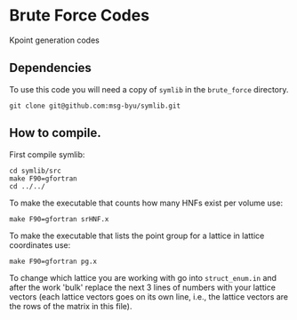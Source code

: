 # Brute Force Codes
Kpoint generation codes

## Dependencies

To use this code you will need a copy of `symlib` in the `brute_force` directory.

```
git clone git@github.com:msg-byu/symlib.git

```

## How to compile.
First compile symlib:

```
cd symlib/src
make F90=gfortran
cd ../../
```

To make the executable that counts how many HNFs exist per volume use:

```
make F90=gfortran srHNF.x
```

To make the executable that lists the point group for a lattice in lattice coordinates use:

```
make F90=gfortran pg.x
```

To change which lattice you are working with go into `struct_enum.in`
and after the work 'bulk' replace the next 3 lines of numbers with
your lattice vectors (each lattice vectors goes on its own line, i.e.,
the lattice vectors are the rows of the matrix in this file).